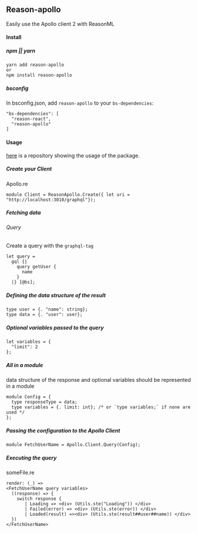## Reason-apollo

Easily use the Apollo client 2 with ReasonML

#### Install

##### npm || yarn
```
yarn add reason-apollo
or
npm install reason-apollo
```

##### bsconfig
In bsconfig.json, add `reason-apollo` to your `bs-dependencies`:
```
"bs-dependencies": [
  "reason-react",
  "reason-apollo"
]
```


#### Usage 
 
 [here](https://github.com/Gregoirevda/reason-apollo-test-usage) is a repository showing the usage of the package.
 
 
 ##### Create your Client
 
 
 Apollo.re
 ```
 module Client = ReasonApollo.Create({ let uri = "http://localhost:3010/graphql"});
 
 ```
 
  
  ##### Fetching data
  
  ###### Query
  Create a query with the `graphql-tag`
  ```
  let query =
    gql {|
      query getUser {
        name
      }
    |} [@bs];
  ```
  ##### Defining the data structure of the result
  ```
  type user = {. "name": string};
  type data = {. "user": user};
  ```
  
  ##### Optional variables passed to the query
  ```
  let variables = {
    "limit": 2
  };
  ```
  
  ##### All in a module
  data structure of the response and optional variables should be represented in a module 
  ```
  module Config = {
    type responseType = data;
    type variables = {. limit: int}; /* or `type variables;` if none are used */
  };
 
  ```
  
  ##### Passing the configuration to the Apollo Client
  ```
  module FetchUserName = Apollo.Client.Query(Config);
  ```
  
  ##### Executing the query
  someFile.re
  ```
  render: (_) =>
  <FetchUserName query variables>
    ((response) => {
      switch response {
         | Loading => <div> (Utils.ste("Loading")) </div>
         | Failed(error) => <div> (Utils.ste(error)) </div>
         | Loaded(result) =><div> (Utils.ste(result##user##name)) </div>
    })
  </FetchUserName>
  ```
